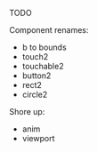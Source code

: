 TODO

Component renames:

- b to bounds
- touch2
- touchable2 
- button2
- rect2
- circle2

Shore up:

- anim
- viewport

